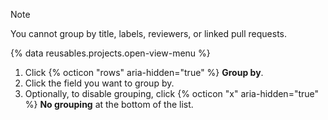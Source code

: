 > [!NOTE]
> You cannot group by title, labels, reviewers, or linked pull requests.

{% data reusables.projects.open-view-menu %}
1. Click {% octicon "rows" aria-hidden="true" %} **Group by**.
1. Click the field you want to group by.
1. Optionally, to disable grouping, click {% octicon "x" aria-hidden="true" %} **No grouping** at the bottom of the list.
